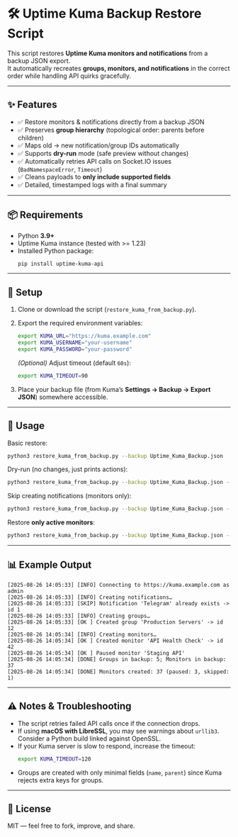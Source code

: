 # 🛠 Uptime Kuma Backup Restore Script

This script restores **Uptime Kuma monitors and notifications** from a backup JSON export.  
It automatically recreates **groups, monitors, and notifications** in the correct order while handling API quirks gracefully.

---

## ✨ Features
- ✅ Restore monitors & notifications directly from a backup JSON  
- ✅ Preserves **group hierarchy** (topological order: parents before children)  
- ✅ Maps old → new notification/group IDs automatically  
- ✅ Supports **dry-run** mode (safe preview without changes)  
- ✅ Automatically retries API calls on Socket.IO issues (`BadNamespaceError`, `Timeout`)  
- ✅ Cleans payloads to **only include supported fields**  
- ✅ Detailed, timestamped logs with a final summary  

---

## 📦 Requirements
- Python **3.9+**  
- Uptime Kuma instance (tested with >= 1.23)  
- Installed Python package:  
  ```bash
  pip install uptime-kuma-api
  ```

---

## 🔧 Setup

1. Clone or download the script (`restore_kuma_from_backup.py`).  

2. Export the required environment variables:  

   ```bash
   export KUMA_URL="https://kuma.example.com"
   export KUMA_USERNAME="your-username"
   export KUMA_PASSWORD="your-password"
   ```

   *(Optional)* Adjust timeout (default `60s`):  
   ```bash
   export KUMA_TIMEOUT=90
   ```

3. Place your backup file (from Kuma’s **Settings → Backup → Export JSON**) somewhere accessible.  

---

## 🚀 Usage

Basic restore:  
```bash
python3 restore_kuma_from_backup.py --backup Uptime_Kuma_Backup.json
```

Dry-run (no changes, just prints actions):  
```bash
python3 restore_kuma_from_backup.py --backup Uptime_Kuma_Backup.json --dry-run
```

Skip creating notifications (monitors only):  
```bash
python3 restore_kuma_from_backup.py --backup Uptime_Kuma_Backup.json --skip-notifications
```

Restore **only active monitors**:  
```bash
python3 restore_kuma_from_backup.py --backup Uptime_Kuma_Backup.json --only-active
```

---

## 📊 Example Output

```
[2025-08-26 14:05:33] [INFO] Connecting to https://kuma.example.com as admin
[2025-08-26 14:05:33] [INFO] Creating notifications…
[2025-08-26 14:05:33] [SKIP] Notification 'Telegram' already exists -> id 1
[2025-08-26 14:05:33] [INFO] Creating groups…
[2025-08-26 14:05:33] [OK ] Created group 'Production Servers' -> id 12
[2025-08-26 14:05:34] [INFO] Creating monitors…
[2025-08-26 14:05:34] [OK ] Created monitor 'API Health Check' -> id 42
[2025-08-26 14:05:34] [OK ] Paused monitor 'Staging API'
[2025-08-26 14:05:34] [DONE] Groups in backup: 5; Monitors in backup: 37
[2025-08-26 14:05:34] [DONE] Monitors created: 37 (paused: 3, skipped: 1)
```

---

## ⚠️ Notes & Troubleshooting
- The script retries failed API calls once if the connection drops.  
- If using **macOS with LibreSSL**, you may see warnings about `urllib3`. Consider a Python build linked against OpenSSL.  
- If your Kuma server is slow to respond, increase the timeout:  
  ```bash
  export KUMA_TIMEOUT=120
  ```
- Groups are created with only minimal fields (`name`, `parent`) since Kuma rejects extra keys for groups.  

---

## 📜 License
MIT — feel free to fork, improve, and share.
